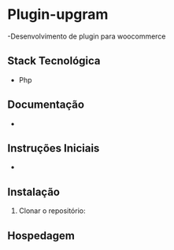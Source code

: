 # Plugin-upgram

-Desenvolvimento de plugin para woocommerce 

## Stack Tecnológica

- Php

## Documentação

- 

## Instruções Iniciais

- 

## Instalação

1. Clonar o repositório: 

## Hospedagem
